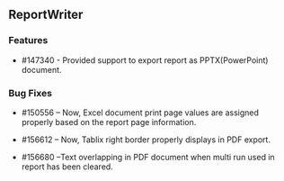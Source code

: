 ## ReportWriter

### Features

* \#147340 - Provided support to export report as PPTX(PowerPoint) document.

### Bug Fixes	

* \#150556 – Now, Excel document print page values are assigned properly based on the report page information. 

* \#156612 – Now, Tablix right border properly displays in PDF export.

* \#156680 –Text overlapping in PDF document when multi run used in report has been cleared.

